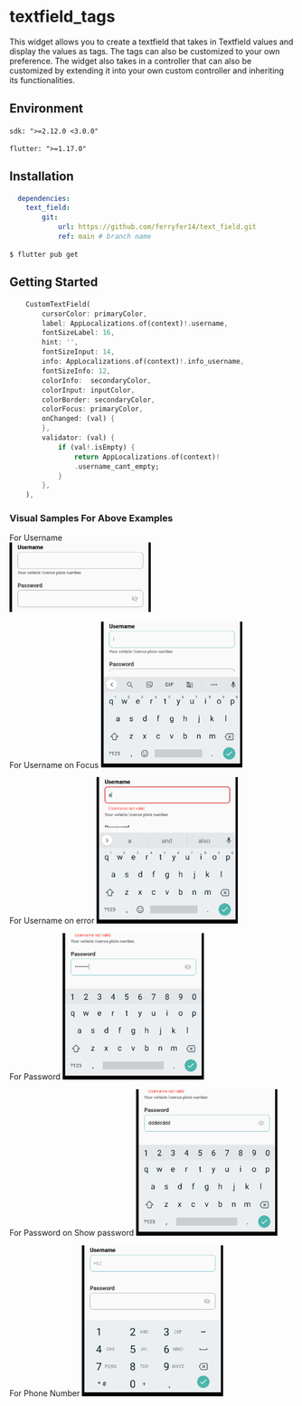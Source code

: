# textfield_tags

This widget allows you to create a textfield that takes in Textfield values and display the values as tags. The tags can also be customized to your own preference. The widget also takes in a controller that can also be customized by extending it into your own custom controller and inheriting its functionalities.  

## Environment

`sdk: ">=2.12.0 <3.0.0"`

`flutter: ">=1.17.0"`

## Installation

```yaml 
  dependencies:
    text_field:
        git:
            url: https://github.com/ferryfer14/text_field.git
            ref: main # branch name
```

`$ flutter pub get`

## Getting Started

``` dart
    CustomTextField(
        cursorColor: primaryColor,
        label: AppLocalizations.of(context)!.username,
        fontSizeLabel: 16,
        hint: '',
        fontSizeInput: 14,
        info: AppLocalizations.of(context)!.info_username,
        fontSizeInfo: 12,
        colorInfo:  secondaryColor,
        colorInput: inputColor,
        colorBorder: secondaryColor,
        colorFocus: primaryColor,
        onChanged: (val) {
        },
        validator: (val) {
            if (val!.isEmpty) {
                return AppLocalizations.of(context)!
                .username_cant_empty;
            }
        },
    ),
```
### Visual Samples For Above Examples

For Username<br/>
<img src="https://raw.githubusercontent.com/ferryfer14/text_field/main/assets/username.png" width=250>

For Username on Focus
<img src="https://raw.githubusercontent.com/ferryfer14/text_field/main/assets/username_onfocus.png" width=250>

For Username on error
<img src="https://raw.githubusercontent.com/ferryfer14/text_field/main/assets/username_onerror.png" width=250>

For Password
<img src="https://raw.githubusercontent.com/ferryfer14/text_field/main/assets/password.png" width=250>

For Password on Show password
<img src="https://raw.githubusercontent.com/ferryfer14/text_field/main/assets/password_onshow.png" width=250>

For Phone Number
<img src="https://raw.githubusercontent.com/ferryfer14/text_field/main/assets/phone.png" width=250>
